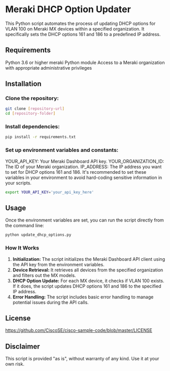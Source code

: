 # Meraki DHCP Option Updater
This Python script automates the process of updating DHCP options for VLAN 100 on Meraki MX devices within a specified organization. It specifically sets the DHCP options 161 and 186 to a predefined IP address.

## Requirements
Python 3.6 or higher
meraki Python module
Access to a Meraki organization with appropriate administrative privileges
## Installation
### Clone the repository:
```bash
git clone [repository-url]
cd [repository-folder]
```
### Install dependencies:
```bash
pip install -r requirements.txt
```
### Set up environment variables and constants:
YOUR_API_KEY: Your Meraki Dashboard API key.
YOUR_ORGANIZATION_ID: The ID of your Meraki organization.
IP_ADDRESS: The IP address you want to set for DHCP options 161 and 186.
It's recommended to set these variables in your environment to avoid hard-coding sensitive information in your scripts.
```bash
export YOUR_API_KEY='your_api_key_here'
```
## Usage
Once the environment variables are set, you can run the script directly from the command line:

```bash
python update_dhcp_options.py
```
### How It Works
1. __Initialization:__
The script initializes the Meraki Dashboard API client using the API key from the environment variables.
2. __Device Retrieval:__
It retrieves all devices from the specified organization and filters out the MX models.
3. __DHCP Option Update:__
For each MX device, it checks if VLAN 100 exists. If it does, the script updates DHCP options 161 and 186 to the specified IP address.
4. __Error Handling:__
The script includes basic error handling to manage potential issues during the API calls.
## License
https://github.com/CiscoSE/cisco-sample-code/blob/master/LICENSE

## Disclaimer

This script is provided "as is", without warranty of any kind. Use it at your own risk.